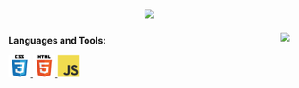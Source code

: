 <h1 align="center">
<img src="https://readme-typing-svg.herokuapp.com/?font=Kanit&size=37&center=true&color=73F718&vCenter=true&width=500&height=70&duration=4000&lines=Hi 👋, I'm Lucie Sedláková;+Jsem začínající Front-end vývojář👩‍💻;" />
</h1>
<img align="right" src="https://visitor-badge.laobi.icu/badge?page_id=SedlakovaLucie.SedlakovaLucie" />
<h3 align="left">Languages and Tools:</h3>
<p align="left"> <a href="https://www.w3schools.com/css/" target="_blank" rel="noreferrer"> <img src="https://raw.githubusercontent.com/devicons/devicon/master/icons/css3/css3-original-wordmark.svg" alt="css3" width="40" height="40"/> </a> <a href="https://www.w3.org/html/" target="_blank" rel="noreferrer"> <img src="https://raw.githubusercontent.com/devicons/devicon/master/icons/html5/html5-original-wordmark.svg" alt="html5" width="40" height="40"/> </a> <a href="https://developer.mozilla.org/en-US/docs/Web/JavaScript" target="_blank" rel="noreferrer"> <img src="https://raw.githubusercontent.com/devicons/devicon/master/icons/javascript/javascript-original.svg" alt="javascript" width="40" height="40"/> </a> </p>

